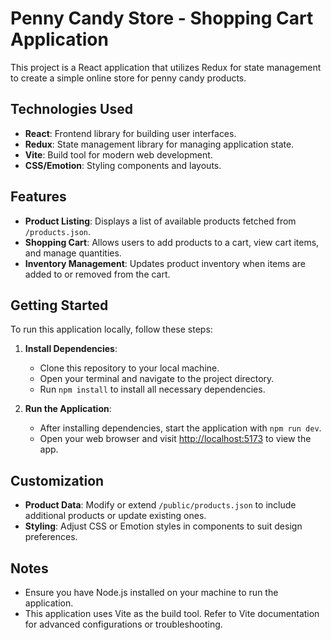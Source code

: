 # Penny Candy Store - Shopping Cart Application

This project is a React application that utilizes Redux for state management to create a simple online store for penny candy products.

## Technologies Used

- **React**: Frontend library for building user interfaces.
- **Redux**: State management library for managing application state.
- **Vite**: Build tool for modern web development.
- **CSS/Emotion**: Styling components and layouts.

## Features

- **Product Listing**: Displays a list of available products fetched from `/products.json`.
- **Shopping Cart**: Allows users to add products to a cart, view cart items, and manage quantities.
- **Inventory Management**: Updates product inventory when items are added to or removed from the cart.

## Getting Started

To run this application locally, follow these steps:

1. **Install Dependencies**:
   - Clone this repository to your local machine.
   - Open your terminal and navigate to the project directory.
   - Run `npm install` to install all necessary dependencies.

2. **Run the Application**:
   - After installing dependencies, start the application with `npm run dev`.
   - Open your web browser and visit [http://localhost:5173](http://localhost:5173) to view the app.

## Customization

- **Product Data**: Modify or extend `/public/products.json` to include additional products or update existing ones.
- **Styling**: Adjust CSS or Emotion styles in components to suit design preferences.

## Notes

- Ensure you have Node.js installed on your machine to run the application.
- This application uses Vite as the build tool. Refer to Vite documentation for advanced configurations or troubleshooting.